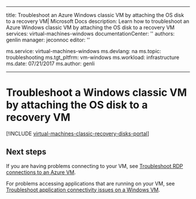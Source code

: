 ﻿---

title: Troubleshoot an Azure Windows classic VM by attaching the OS disk to a recovery VM| Microsoft Docs
description: Learn how to troubleshoot an Azure Windows classic VM by attaching the OS disk to a recovery VM
services: virtual-machines-windows
documentationCenter: ''
authors: genlin
manager: jeconnoc
editor: ''

ms.service: virtual-machines-windows
ms.devlang: na
ms.topic: troubleshooting
ms.tgt_pltfrm: vm-windows
ms.workload: infrastructure
ms.date: 07/21/2017
ms.author: genli

---

# Troubleshoot a Windows classic VM by attaching the OS disk to a recovery VM

[!INCLUDE [virtual-machines-classic-recovery-disks-portal](../../../../includes/virtual-machines-classic-recovery-disks-portal.md)]

## Next steps
If you are having problems connecting to your VM, see [Troubleshoot RDP connections to an Azure VM](../troubleshoot-rdp-connection.md). 

For problems accessing applications that are running on your VM, see [Troubleshoot application connectivity issues on a Windows VM](../troubleshoot-app-connection.md).
